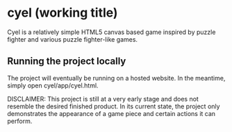 # cyel (working title)
Cyel is a relatively simple HTML5 canvas based game inspired by puzzle fighter and various puzzle fighter-like games.

## Running the project locally
The project will eventually be running on a hosted website. In the meantime, simply open cyel/app/cyel.html.

DISCLAIMER: This project is still at a very early stage and does not resemble the desired finished product. In its current state, the project only demonstrates the appearance of a game piece and certain actions it can perform.
